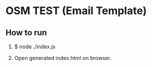 # OSM TEST (Email Template)

## How to run

1. $ node ./index.js

2. Open generated index.html on browser.
